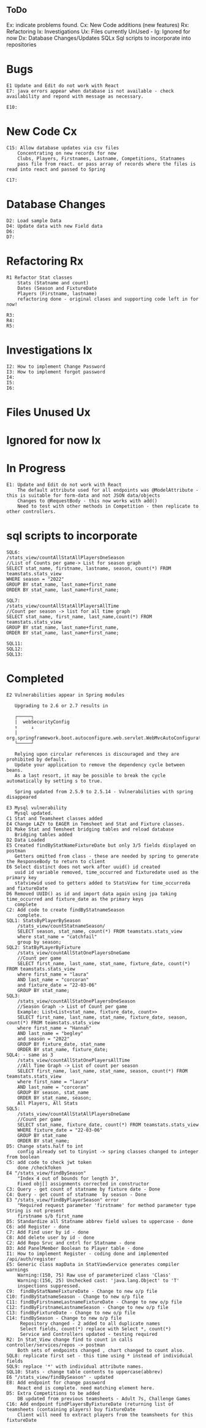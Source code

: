 ToDo
----
Ex: indicate problems found.
Cx: New Code additions (new features)
Rx: Refactoring
Ix: Investigations
Ux: Files currently UnUsed -
Ig: Ignored for now
Dx: Database Changes/Updates
SQLx Sql scripts to incorporate into repositories

# Bugs
    E1 Update and Edit do not work with React
    E7: java errors appear when database is not available - check availability and repond with message as necessary.

    E10: 

# New Code Cx
    C15: Allow database updates via csv files
        Concentrating on new records for now
        Clubs, Players, Firstnames, Lastname, Competitions, Statnames
        pass file from react. or pass array of records where the files is read into react and passed to Spring

    C17:

# Database Changes
    D2: Load sample Data
    D4: Update data with new Field data
    D6: 
    D7: 


# Refactoring Rx
    R1 Refactor Stat classes
        Stats (Statname and count)
        Dates (Season and FixtureDate
        Players (Firstname, lastname)
        refactoring done - original clases and supporting code left in for now!

    R3: 
    R4: 
    R5: 

# Investigations Ix
    I2: How to implement Change Password
    I3: How to implement forgot password
    I4: 
    I5: 
    I6: 
    
# Files Unused Ux
# Ignored for now Ix

# In Progress    
    E1: Update and Edit do not work with React
        The default attribute used for all endpoints was @ModelAttribute - this is suitable for form-data and not JSON data/objects
        Changes to @RequestBody - this now works with add()
        Need to test with other methods in Competition - then replicate to other controllers.

# sql scripts to incorporate
    SQL6:
    /stats_view/countAllStatAllPlayersOneSeason
    //List of Counts per game-> List for season graph
    SELECT stat_name, firstname, lastname, season, count(*) FROM teamstats.stats_view
    WHERE season = "2022"
    GROUP BY stat_name, last_name+first_name
    ORDER BY stat_name, last_name+first_name;

    SQL7:
    /stats_view/countAllStatAllPlayersAllTime
    //Count per season -> list for all time graph
    SELECT stat_name, first_name, last_name,count(*) FROM teamstats.stats_view
    GROUP BY stat_name, last_name+first_name,
    ORDER BY stat_name, last_name+first_name;

    SQL11:
    SQL12:
    SQL13:

# Completed
    E2 Vulnerabilities appear in Spring modules
        
       Upgrading to 2.6 or 2.7 results in 
        
       ┌─────┐
       |  webSecurityConfig
       ↑     ↓
       |  org.springframework.boot.autoconfigure.web.servlet.WebMvcAutoConfiguration$EnableWebMvcConfiguration
       └─────┘
        
       Relying upon circular references is discouraged and they are prohibited by default.
       Update your application to remove the dependency cycle between beans.
       As a last resort, it may be possible to break the cycle automatically by setting s to true.

       Spring updated from 2.5.9 to 2.5.14 - Vulnerabilities with spring disappeared

    E3 Mysql vulnerability
       Mysql updated.
    C1 Stat and Teamsheet classes added
    E4 Change LAZY to EAGER in Temsheet and Stat and Fixture classes.
    D1 Make Stat and Temsheet bridging tables and reload database
       Bridging tables added
    D2 Data Loaded    
    E5 Created findByStatNameFixtureDate but only 3/5 fields displayed on postman 
       Getters omitted from class - these are needed by spring to generate the ResponseBody to return to client
    E6 Select distinct does not work after uuid() id created
       uuid id variable removed, time_occurred and fixturedate used as the primary key
       statviewid used to getters added to StatsView for time_occurreda and fixtureDate
    D6 Removed UUID() as id and import data again using jpa taking time_occurred and fixture_date as the primary keys
       complete
    C2: Add code to create findByStatnameSeason
        complete.
    SQL1: StatsByPlayerBySeason
        /stats_view/countStatnameSeason/
        SELECT season, stat_name, count(*) FROM teamstats.stats_view
        where stat_name = "catchfail"
        group by season;
    SQL2: StatByPLayerByFixture
        /stats_view/countAllStatOnePlayersOneGame
        //Count per game
        SELECT first_name, last_name, stat_name, fixture_date, count(*) FROM teamstats.stats_view
        where first_name = "laura"
        AND last_name = "corcoran"
        and fixture_date = "22-03-06"
        GROUP BY stat_name;
    SQL3:
        /stats_view/countAllStatOnePlayersOneSeason
        //Season Graph -> List of Count per game
        Example: List<List<stat_name, fixture_date, count>>
        SELECT first_name, last_name, stat_name, fixture_date, season, count(*) FROM teamstats.stats_view
        where first_name = "Hannah"
        AND last_name = "begley"
        and season = "2022"
        GROUP BY fixture_date, stat_name
        ORDER BY stat_name, fixture_date;
    SQL4: - same as 3
        /stats_view/countAllStatOnePlayersAllTime
        //All Time Graph -> List of count per season
        SELECT first_name, last_name, stat_name, season, count(*) FROM teamstats.stats_view
        where first_name = "laura"
        AND last_name = "corcoran"
        GROUP BY season, stat_name
        ORDER BY stat_name, season;
        All Players, All Stats
    SQL5:
        /stats_view/countAllStatAllPlayersOneGame
        //Count per game
        SELECT stat_name, fixture_date, count(*) FROM teamstats.stats_view
        WHERE fixture_date = "22-03-06"
        GROUP BY stat_name
        ORDER BY stat_name;
    D5: Change stats.half to int
        config already set to tinyint -> spring classes changed to integer from boolean
    C5: add code to check jwt token
        done /checkToken
    E4 "/stats_view/findBySeason"
        "Index 4 out of bounds for length 3",
        Fixed obj[] assignments corrected in constructor
    C3: Query - get count of statname by fixture date - Done
    C4: Query - get count of statname  by season - Done
    E3 "/stats_view/findByPlayerSeason" error
        "Required request parameter 'firstname' for method parameter type String is not present
        firstname s/b first_name
    D5: Standardize all Statname abbrev field values to uppercase - done
    C6: add Register - done
    C7: Add Find user by id - done
    C8: Add delete user by id - done
    C2: Add Repo Srvc and cntrl for Statname - done 
    D3: Add PanelMember Boolean to Player table - done                
    I1: How to implement Register - coding done and implemented /api/auth/register 
    E5: Generic class mapData in StatViewService generates compiler warnings
        Warning:(150, 75) Raw use of parameterized class 'Class'
        Warning:(156, 25) Unchecked cast: 'java.lang.Object' to 'T'
        inspections suppressed.
    C9:  findByStatNameFixtureDate - Change to new o/p file
    C10: findByStatnameSeason - Change to new o/p file
    C11: findByFirstnameLastnameFixtureDate - Change to new o/p file
    C12: findByFirstnameLastnameSeason - Change to new o/p file
    C13: findByFixtureDate - Change to new o/p file
    C14: findBySeason - Change to new o/p file
         Repository changed - 2 added to all duplicate names
         Select fields, count(*) replace with Select *, count(*)
         Service and Controllers updated - testing required
    R2: In Stat_View change find to count in calls controller/services/repos -> postman 
        Both sets of endpoints changed , chart changed to count also.
    SQL8: replicate first set - this time using * instead of individuial fields
    SQL9: replace '*' with individual attribute names.
    SQL10: Stats - change table contents to uppercase(abbrev)
    E6 "/stats_view/findBySeason" - updated
    E8: Add endpoint for change password
        React end is complete. need matching element here.
    D5: Extra Competitions to be added
        DB updated from previous teamsheets - Adult 7s, Challenge Games
    C16: Add endpoint findPlayersByFixtureDate (returning list of teamsheets (containing players) buy fixtureDate
        Client will need to extract players from the teamsheets for this fixtureDate